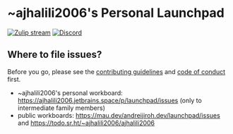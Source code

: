 # ~ajhalili2006's Personal Launchpad

[![Zulip stream](https://img.shields.io/badge/zulip%20chat-%23ajhalili2006%3Arecaptime--dev.zulipchat.com-blue?style=flat-square&logo=zulip)](https://recaptime-dev.zulipchat.com/#narrow/stream/405458-ajhalili2006)
[![Discord](https://img.shields.io/discord/745260126155571261?style=flat-square&logo=discord)](https://discord.gg/kf5nz4X)

## Where to file issues?

Before you go, please see the [contributing guidelines](./CONTRIBUTING.md) and
[code of conduct](CODE_OF_CONDUCT.md) first.

* ~ajhalili2006's personal workboard: <https://ajhalili2006.jetbrains.space/p/launchpad/issues> (only to intermediate family members)
* public workboards: <https://mau.dev/andreijiroh.dev/launchpad/issues> and <https://todo.sr.ht/~ajhalili2006/ajhalili2006>